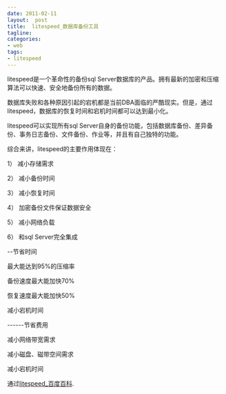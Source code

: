 ```yaml
---
date: 2011-02-11
layout:  post
title:  litespeed_数据库备份工具
tagline:
categories:
- web
tags:
- litespeed
---
```

litespeed是一个革命性的备份sql Server数据库的产品。拥有最新的加密和压缩算法可以快速、安全地备份所有的数据。

数据库失败和各种原因引起的宕机都是当前DBA面临的严酷现实。但是，通过litespeed，数据库的恢复时间和宕机时间都可以达到最小化。

litespeed可以实现所有sql Server自身的备份功能，包括数据库备份、差异备份、事务日志备份、文件备份、作业等，并且有自己独特的功能。

综合来讲，litespeed的主要作用体现在：

1） 减小存储需求

2） 减小备份时间

3） 减小恢复时间

4） 加密备份文件保证数据安全

5） 减小网络负载

6） 和sql Server完全集成

--节省时间

最大能达到95%的压缩率

备份速度最大能加快70%

恢复速度最大能加快50%

减小宕机时间

------节省费用

减小网络带宽需求

减小磁盘、磁带空间需求

减小宕机时间

通过<a href="http://baike.baidu.com/view/3763548.htm">litespeed_百度百科</a>.
